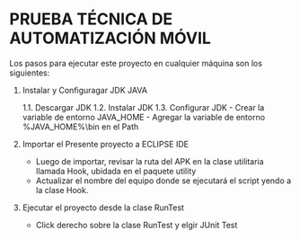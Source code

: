 # PRUEBA TÉCNICA DE AUTOMATIZACIÓN MÓVIL

Los pasos para ejecutar este proyecto en cualquier máquina son los siguientes:

1) Instalar y Configuragar JDK JAVA

	1.1. Descargar JDK
	1.2. Instalar JDK
	1.3. Configurar JDK
		- Crear la variable de entorno JAVA_HOME
		- Agregar la variable de entorno %JAVA_HOME%\bin en el Path
2) Importar el Presente proyecto a ECLIPSE IDE
	
	- Luego de importar, revisar la ruta del APK en la clase utilitaria llamada Hook, ubidada en el paquete utility
	- Actualizar el nombre del equipo donde se ejecutará el script yendo a la clase Hook.
3) Ejecutar el proyecto desde la clase RunTest

	- Click derecho sobre la clase RunTest y elgir JUnit Test




